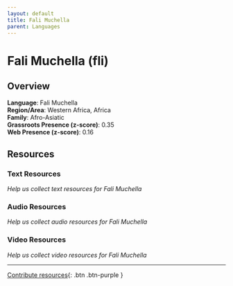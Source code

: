 ```yaml
---
layout: default
title: Fali Muchella
parent: Languages
---
```


# Fali Muchella (fli)

## Overview

**Language**: Fali Muchella  
**Region/Area**: Western Africa, Africa  
**Family**: Afro-Asiatic  
**Grassroots Presence (z-score)**: 0.35  
**Web Presence (z-score)**: 0.16  

## Resources

### Text Resources
*Help us collect text resources for Fali Muchella*

### Audio Resources
*Help us collect audio resources for Fali Muchella*

### Video Resources
*Help us collect video resources for Fali Muchella*

---

[Contribute resources](https://forms.office.com/e/1SfLJx3u1r){: .btn .btn-purple }
